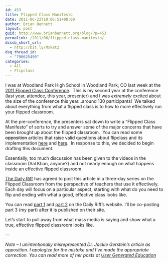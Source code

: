 ```yaml
---
id: 453
title: Flipped Class Manifesto
date: 2011-06-22T10:06:51+00:00
author: Brian Bennett
layout: post
guid: http://www.brianbennett.org/blog/?p=453
permalink: /2011/06/flipped-class-manifesto/
dcssb_short_url:
  - http://bit.ly/Mxkat2
dsq_thread_id:
  - "790625490"
categories:
  - All
  - Flipclass
---
```

I was at Woodland Park High School in Woodland Park, CO last week at the <a href="http://vodcasting.ning.com/events/the-flipped-class-conference" target="_blank" class="broken_link" rel="nofollow">2011 Flipped Class Conference</a>.  This is my second year at the conference (last year, attendee, this year, presenter) and I was _extremely_ excited about the size of the conference this year&#8230;around 130 participants!  We talked about everything from what a flipped class is to how to more effectively run your flipped classroom.

At the pre-conference, the presenters sat down to write a &#8220;Flipped Class Manifesto&#8221; of sorts to try and answer some of the major concerns that have been brought up about the flipped classroom.  You can read some <del datetime="2011-06-22T16:32:51+00:00">opposition</del> articles that raise valid questions about flipclass and its implementation <a href="http://marynabadenhorst.global2.vic.edu.au/2011/03/19/to-flip-or-not-to-flip/" target="_blank">here</a> and <a href="http://usergeneratededucation.wordpress.com/2011/06/13/the-flipped-classroom-model-a-full-picture/" target="_blank">here</a>.  In response to this, we decided to begin drafting this document.

Essentially, too much discussion has been given to the videos in the classroom (Sal Khan, anyone?) and not nearly enough on what happens inside an effective flipped classroom.

[The Daily Riff](http://www.thedailyriff.com) has agreed to post this article in a three-day series on the Flipped Classroom from the perspective of teachers that use it effectively. Each day will focus on a particular aspect, starting with what do you need to flip and ending with what a good, effective class looks like.

You can read [part 1](http://www.thedailyriff.com/articles/the-flipped-class-conversation-689.php) and [part 2](http://www.thedailyriff.com/articles/are-you-ready-to-flip-691.php) on the Daily Riff&#8217;s website. I&#8217;ll be co-posting part 3 (my part) after it is published on their site.

Let&#8217;s start to pull away from what mass media is saying and show what a true, effective flipped classroom looks like.

&#8212;

_Note &#8211; I unintentionally misrepresented Dr. Jackie Gerstein&#8217;s article as opposition. I apologize for the mistake and I&#8217;ve made the appropriate correction. You can read more of her posts at [User Generated Education](http://usergeneratededucation.wordpress.com/)_